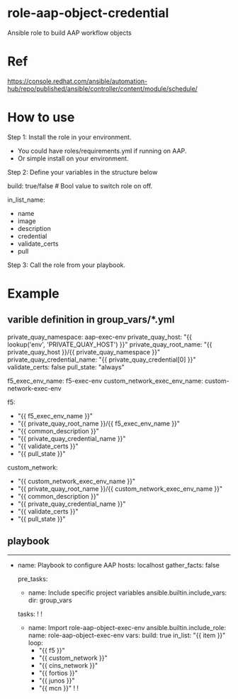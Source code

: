 # role-aap-object-credential
Ansible role to build AAP workflow objects

# Ref
https://console.redhat.com/ansible/automation-hub/repo/published/ansible/controller/content/module/schedule/

# How to use

Step 1: Install the role in your environment.
   - You could have roles/requirements.yml if running on AAP.
   - Or simple install on your environment.

Step 2: Define your variables in the structure below

build: true/false # Bool value to switch role on off.

in_list_name:
   - name
   - image
   - description
   - credential
   - validate_certs
   - pull

Step 3: Call the role from your playbook.

# Example

## varible definition in group_vars/*.yml

private_quay_namespace: aap-exec-env
private_quay_host: "{{ lookup('env', 'PRIVATE_QUAY_HOST') }}"
private_quay_root_name: "{{ private_quay_host }}/{{ private_quay_namespace }}"
private_quay_credential_name: "{{ private_quay_credential[0] }}"
validate_certs: false
pull_state: "always"

f5_exec_env_name: f5-exec-env
custom_network_exec_env_name: custom-network-exec-env


f5:
  - "{{ f5_exec_env_name }}"
  - "{{ private_quay_root_name }}/{{ f5_exec_env_name }}"
  - "{{ common_description }}"
  - "{{ private_quay_credential_name }}"
  - "{{ validate_certs }}"
  - "{{ pull_state }}"

custom_network:
  - "{{ custom_network_exec_env_name }}"
  - "{{ private_quay_root_name }}/{{ custom_network_exec_env_name }}"
  - "{{ common_description }}"
  - "{{ private_quay_credential_name }}"
  - "{{ validate_certs }}"
  - "{{ pull_state }}"
  
## playbook

---
- name: Playbook to configure AAP
  hosts: localhost
  gather_facts: false
 
  pre_tasks:
    - name: Include specific project variables
      ansible.builtin.include_vars:
        dir: group_vars

  tasks:
    !
    !
    - name: Import role-aap-object-exec-env
      ansible.builtin.include_role:
        name: role-aap-object-exec-env
      vars:
        build: true
        in_list: "{{ item }}"
      loop:
        - "{{ f5 }}"
        - "{{ custom_network }}"
        - "{{ cins_network }}"
        - "{{ fortios }}"
        - "{{ junos }}"
        - "{{ mcn }}"
    !
    !
